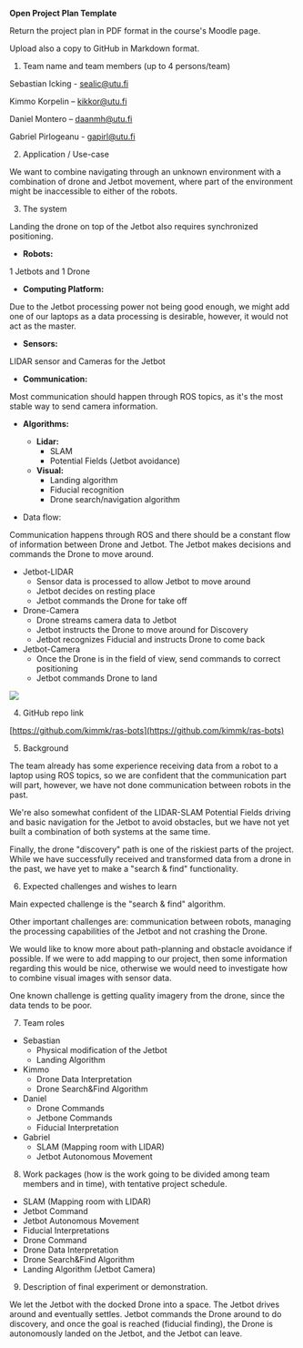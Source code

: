 **Open Project Plan Template**

Return the project plan in PDF format in the course&#39;s Moodle page.

Upload also a copy to GitHub in Markdown format.

1. Team name and team members (up to 4 persons/team)

Sebastian Icking - [sealic@utu.fi](mailto:sealic@utu.fi)

Kimmo Korpelin – [kikkor@utu.fi](mailto:kikkor@utu.fi)

Daniel Montero – [daanmh@utu.fi](mailto:daanmh@utu.fi)

Gabriel Pirlogeanu - [gapirl@utu.fi](mailto:gapirl@utu.fi)

2. Application / Use-case

We want to combine navigating through an unknown environment with a combination of drone and Jetbot movement, where part of the environment might be inaccessible to either of the robots.

3. The system

Landing the drone on top of the Jetbot also requires synchronized positioning.

- **Robots:**

1 Jetbots and 1 Drone

- **Computing Platform:**

Due to the Jetbot processing power not being good enough, we might add one of our laptops as a data processing is desirable, however, it would not act as the master.

- **Sensors:**

LIDAR sensor and Cameras for the Jetbot

- **Communication:**

Most communication should happen through ROS topics, as it&#39;s the most stable way to send camera information.

  - **Algorithms:**
    - **Lidar:**
      - SLAM
      - Potential Fields (Jetbot avoidance)
    - **Visual:**
      - Landing algorithm
      - Fiducial recognition
      - Drone search/navigation algorithm

- Data flow:

Communication happens through ROS and there should be a constant flow of information between Drone and Jetbot. The Jetbot makes decisions and commands the Drone to move around.

  - Jetbot-LIDAR
    - Sensor data is processed to allow Jetbot to move around
    - Jetbot decides on resting place
    - Jetbot commands the Drone for take off
  - Drone-Camera
    - Drone streams camera data to Jetbot
    - Jetbot instructs the Drone to move around for Discovery
    - Jetbot recognizes Fiducial and instructs Drone to come back
  - Jetbot-Camera
    - Once the Drone is in the field of view, send commands to correct positioning
    - Jetbot commands Drone to land

![](RackMultipart20210318-4-kzcb9b_html_7883d5d9a911491d.png)

4. GitHub repo link

[https://github.com/kimmk/ras-bots](https://github.com/kimmk/ras-bots)

5. Background

The team already has some experience receiving data from a robot to a laptop using ROS topics, so we are confident that the communication part will part, however, we have not done communication between robots in the past.

We&#39;re also somewhat confident of the LIDAR-SLAM Potential Fields driving and basic navigation for the Jetbot to avoid obstacles, but we have not yet built a combination of both systems at the same time.

Finally, the drone &quot;discovery&quot; path is one of the riskiest parts of the project. While we have successfully received and transformed data from a drone in the past, we have yet to make a &quot;search &amp; find&quot; functionality.

6. Expected challenges and wishes to learn

Main expected challenge is the &quot;search &amp; find&quot; algorithm.

Other important challenges are: communication between robots, managing the processing capabilities of the Jetbot and not crashing the Drone.

We would like to know more about path-planning and obstacle avoidance if possible. If we were to add mapping to our project, then some information regarding this would be nice, otherwise we would need to investigate how to combine visual images with sensor data.

One known challenge is getting quality imagery from the drone, since the data tends to be poor.

7. Team roles

- Sebastian
  - Physical modification of the Jetbot
  - Landing Algorithm
- Kimmo
  - Drone Data Interpretation
  - Drone Search&amp;Find Algorithm
- Daniel
  - Drone Commands
  - Jetbone Commands
  - Fiducial Interpretation
- Gabriel
  - SLAM (Mapping room with LIDAR)
  - Jetbot Autonomous Movement

8. Work packages (how is the work going to be divided among team members and in time), with tentative project schedule.

- SLAM (Mapping room with LIDAR)
- Jetbot Command
- Jetbot Autonomous Movement
- Fiducial Interpretations
- Drone Command
- Drone Data Interpretation
- Drone Search&amp;Find Algorithm
- Landing Algorithm (Jetbot Camera)

9. Description of final experiment or demonstration.

We let the Jetbot with the docked Drone into a space. The Jetbot drives around and eventually settles. Jetbot commands the Drone around to do discovery, and once the goal is reached (fiducial finding), the Drone is autonomously landed on the Jetbot, and the Jetbot can leave.